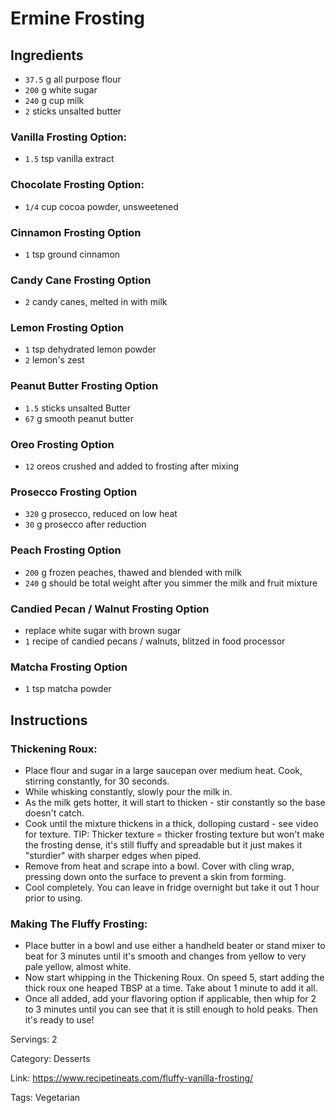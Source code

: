 # Ermine Frosting

## Ingredients

- `37.5` g all purpose flour
- `200` g white sugar
- `240` g cup milk
- `2` sticks unsalted butter


### Vanilla Frosting Option:

- `1.5` tsp vanilla extract

### Chocolate Frosting Option:

- `1/4` cup cocoa powder, unsweetened

### Cinnamon Frosting Option

- `1` tsp ground cinnamon

### Candy Cane Frosting Option

- `2` candy canes, melted in with milk

### Lemon Frosting Option

- `1` tsp dehydrated lemon powder
- `2` lemon's zest

### Peanut Butter Frosting Option

- `1.5` sticks unsalted Butter
- `67` g smooth peanut butter

### Oreo Frosting Option

- `12` oreos crushed and added to frosting after mixing

### Prosecco Frosting Option

- `320` g prosecco, reduced on low heat
- `30` g prosecco after reduction

### Peach Frosting Option

- `200` g frozen peaches, thawed and blended with milk
- `240` g should be total weight after you simmer the milk and fruit mixture

### Candied Pecan / Walnut Frosting Option

- replace white sugar with brown sugar
- `1` recipe of candied pecans / walnuts, blitzed in food processor

### Matcha Frosting Option

- `1` tsp matcha powder

## Instructions

### Thickening Roux:

- Place flour and sugar in a large saucepan over medium heat. Cook, stirring constantly, for 30 seconds.
- While whisking constantly, slowly pour the milk in.
- As the milk gets hotter, it will start to thicken - stir constantly so the base doesn't catch.
- Cook until the mixture thickens in a thick, dolloping custard - see video for texture. TIP: Thicker texture = thicker frosting texture but won't make the frosting dense, it's still fluffy and spreadable but it just makes it "sturdier" with sharper edges when piped.
- Remove from heat and scrape into a bowl. Cover with cling wrap, pressing down onto the surface to prevent a skin from forming.
- Cool completely. You can leave in fridge overnight but take it out 1 hour prior to using.

### Making The Fluffy Frosting:

- Place butter in a bowl and use either a handheld beater or stand mixer to beat for 3 minutes until it's smooth and changes from yellow to very pale yellow, almost white.
- Now start whipping in the Thickening Roux. On speed 5, start adding the thick roux one heaped TBSP at a time. Take about 1 minute to add it all.
- Once all added, add your flavoring option if applicable, then whip for 2 to 3 minutes until you can see that it is still enough to hold peaks. Then it's ready to use!

Servings: 2

Category: Desserts

Link: https://www.recipetineats.com/fluffy-vanilla-frosting/

Tags: Vegetarian

